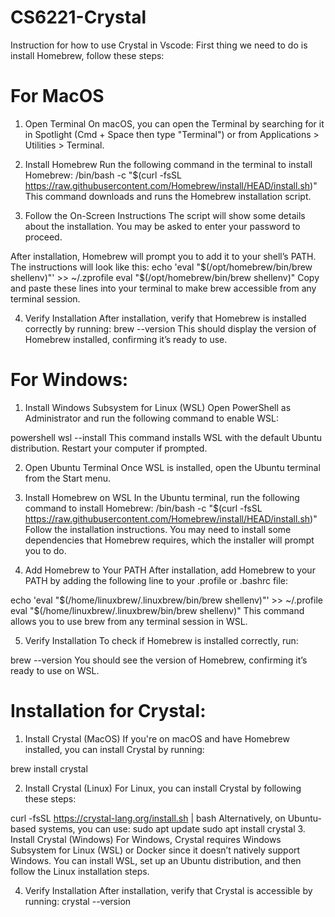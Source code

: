 # CS6221-Crystal

Instruction for how to use Crystal in Vscode:
First thing we need to do is install Homebrew, follow these steps:
# For MacOS
1. Open Terminal
On macOS, you can open the Terminal by searching for it in Spotlight (Cmd + Space then type "Terminal") or from Applications > Utilities > Terminal.

2. Install Homebrew
Run the following command in the terminal to install Homebrew:
/bin/bash -c "$(curl -fsSL https://raw.githubusercontent.com/Homebrew/install/HEAD/install.sh)"
This command downloads and runs the Homebrew installation script.

3. Follow the On-Screen Instructions
The script will show some details about the installation. You may be asked to enter your password to proceed.

After installation, Homebrew will prompt you to add it to your shell’s PATH. The instructions will look like this:
echo 'eval "$(/opt/homebrew/bin/brew shellenv)"' >> ~/.zprofile
eval "$(/opt/homebrew/bin/brew shellenv)"
Copy and paste these lines into your terminal to make brew accessible from any terminal session.

4. Verify Installation
After installation, verify that Homebrew is installed correctly by running:
brew --version
This should display the version of Homebrew installed, confirming it’s ready to use.

# For Windows:
1. Install Windows Subsystem for Linux (WSL)
Open PowerShell as Administrator and run the following command to enable WSL:

powershell
wsl --install
This command installs WSL with the default Ubuntu distribution. Restart your computer if prompted.

2. Open Ubuntu Terminal
Once WSL is installed, open the Ubuntu terminal from the Start menu.
3. Install Homebrew on WSL
In the Ubuntu terminal, run the following command to install Homebrew:
/bin/bash -c "$(curl -fsSL https://raw.githubusercontent.com/Homebrew/install/HEAD/install.sh)"
Follow the installation instructions. You may need to install some dependencies that Homebrew requires, which the installer will prompt you to do.

4. Add Homebrew to Your PATH
After installation, add Homebrew to your PATH by adding the following line to your .profile or .bashrc file:

echo 'eval "$(/home/linuxbrew/.linuxbrew/bin/brew shellenv)"' >> ~/.profile
eval "$(/home/linuxbrew/.linuxbrew/bin/brew shellenv)"
This command allows you to use brew from any terminal session in WSL.

5. Verify Installation
To check if Homebrew is installed correctly, run:

brew --version
You should see the version of Homebrew, confirming it’s ready to use on WSL.

# Installation for Crystal:
1. Install Crystal (MacOS)
If you're on macOS and have Homebrew installed, you can install Crystal by running:

brew install crystal

2. Install Crystal (Linux)
For Linux, you can install Crystal by following these steps:

curl -fsSL https://crystal-lang.org/install.sh | bash
Alternatively, on Ubuntu-based systems, you can use:
sudo apt update
sudo apt install crystal
3. Install Crystal (Windows)
For Windows, Crystal requires Windows Subsystem for Linux (WSL) or Docker since it doesn’t natively support Windows. You can install WSL, set up an Ubuntu distribution, and then follow the Linux installation steps.

4. Verify Installation
After installation, verify that Crystal is accessible by running:
crystal --version
